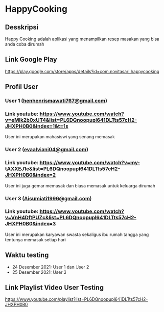 # HappyCooking
## Desskripsi
Happy Cooking adalah aplikasi yang menampilkan resep masakan yang bisa anda coba dirumah
## Link Google Play
https://play.google.com/store/apps/details?id=com.novitasari.happycooking
## Profil User
### User 1 (henhenrismawati767@gmail.com)
### Link youtube: https://www.youtube.com/watch?v=eMIk2b0xUT4&list=PL6DQnoopupl641DLTts57cH2-JHXPH0B0&index=1&t=1s
User ini merupakan mahasiswi yang senang memasak
### User 2 (evaalviani04@gmail.com)
### Link youtube: https://www.youtube.com/watch?v=my-tAXXEJ1c&list=PL6DQnoopupl641DLTts57cH2-JHXPH0B0&index=2
User ini juga gemar memasak dan biasa memasak untuk keluarga dirumah
### User 3 (Aisumiati1996@gmail.com)
### Link youtube: https://www.youtube.com/watch?v=VnH4DftPUZc&list=PL6DQnoopupl641DLTts57cH2-JHXPH0B0&index=3
User ini merupakan karyawan swasta sekaligus ibu rumah tangga yang tentunya memasak setiap hari
## Waktu testing
- 24 Desember 2021: User 1 dan User 2
- 25 Desember 2021: User 3
## Link Playlist Video User Testing
https://www.youtube.com/playlist?list=PL6DQnoopupl641DLTts57cH2-JHXPH0B0


